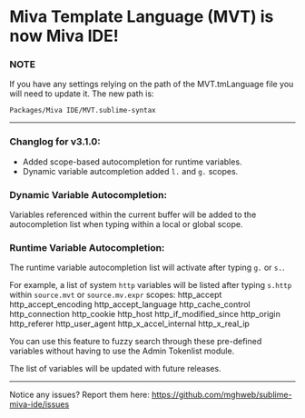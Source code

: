 # Miva Template Language (MVT) is now Miva IDE!

### NOTE
If you have any settings relying on the path of the MVT.tmLanguage file you will need to update it.
The new path is:

```
Packages/Miva IDE/MVT.sublime-syntax
```

---

### Changlog for v3.1.0:
* Added scope-based autocompletion for runtime variables.
* Dynamic variable autcompletion added `l.` and `g.` scopes.

### Dynamic Variable Autocompletion:
Variables referenced within the current buffer will be added to the autocompletion list when typing within a local or global scope.

### Runtime Variable Autocompletion:
The runtime variable autocompletion list will activate after typing `g.` or `s.`.

For example, a list of system `http` variables will be listed after typing `s.http` within `source.mvt` or `source.mv.expr` scopes:
	http_accept
	http_accept_encoding
	http_accept_language
	http_cache_control
	http_connection
	http_cookie
	http_host
	http_if_modified_since
	http_origin
	http_referer
	http_user_agent
	http_x_accel_internal
	http_x_real_ip

You can use this feature to fuzzy search through these pre-defined variables without having to use the Admin Tokenlist module.

The list of variables will be updated with future releases.

---

Notice any issues? Report them here:
https://github.com/mghweb/sublime-miva-ide/issues